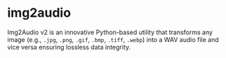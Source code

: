 # img2audio
Img2Audio v2 is an innovative Python-based utility that transforms any image (e.g., `.jpg`, `.png`, `.gif`, `.bmp`, `.tiff`, `.webp`) into a WAV audio file and vice versa ensuring lossless data integrity. 
